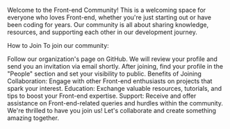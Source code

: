 Welcome to the Front-end Community!
This is a welcoming space for everyone who loves Front-end, whether you're just starting out or have been coding for years. Our community is all about sharing knowledge, resources, and supporting each other in our development journey.

How to Join
To join our community:

Follow our organization's page on GitHub.
We will review your profile and send you an invitation via email shortly.
After joining, find your profile in the "People" section and set your visibility to public.
Benefits of Joining
Collaboration: Engage with other Front-end enthusiasts on projects that spark your interest.
Education: Exchange valuable resources, tutorials, and tips to boost your Front-end expertise.
Support: Receive and offer assistance on Front-end-related queries and hurdles within the community.
We're thrilled to have you join us! Let's collaborate and create something amazing together.
